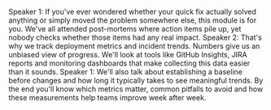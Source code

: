 Speaker 1: If you've ever wondered whether your quick fix actually solved anything or simply moved the problem somewhere else, this module is for you. We've all attended post-mortems where action items pile up, yet nobody checks whether those items had any real impact.
Speaker 2: That's why we track deployment metrics and incident trends. Numbers give us an unbiased view of progress. We'll look at tools like GitHub Insights, JIRA reports and monitoring dashboards that make collecting this data easier than it sounds.
Speaker 1: We'll also talk about establishing a baseline before changes and how long it typically takes to see meaningful trends. By the end you'll know which metrics matter, common pitfalls to avoid and how these measurements help teams improve week after week.
